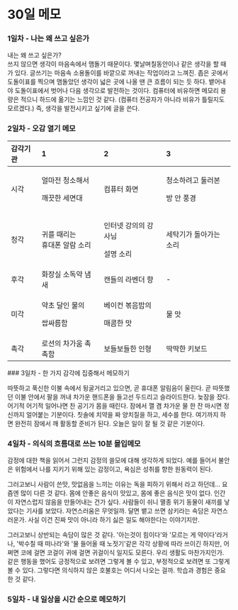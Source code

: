 # 30일 메모

### 1일차 - 나는 왜 쓰고 싶은가

내는 왜 쓰고 싶은가?   
쓰지 않으면 생각이 마음속에서 맴돌기 때문이다. 몇날며칠동안이나 같은 생각을 할 때가 있다. 글쓰기는 마음속 소용돌이를 바깥으로 꺼내는 작업이라고 느껴진. 좁은 곳에서 도돌이표를 찍으며 맴돌았던 생각이 넓은 곳에 나올 땐 큰 흐름이 되는 듯 하다. 뱉어내야 도돌이표에서 벗어나 다음 생각으로 발전하는 것이다. 컴퓨터에 비유하면 메모리 용량은 적으니 하드에 옮기는 느낌인 것 같다. \(컴퓨터 전공자가 아니라 비유가 틀릴지도 모르겠다.\) 즉, 생각을 발전시키고 싶기에 글을 쓴다.

### 2일차 - 오감 열기 메모

<table>
  <thead>
    <tr>
      <th style="text-align:left">&#xAC10;&#xAC01;&#xAE30;&#xAD00;</th>
      <th style="text-align:left">1</th>
      <th style="text-align:left">2</th>
      <th style="text-align:left">3</th>
    </tr>
  </thead>
  <tbody>
    <tr>
      <td style="text-align:left">&#xC2DC;&#xAC01;</td>
      <td style="text-align:left">
        <p>&#xC5BC;&#xB9C8;&#xC804; &#xCCAD;&#xC18C;&#xD574;&#xC11C;</p>
        <p>&#xAE68;&#xB057;&#xD55C; &#xC138;&#xBA74;&#xB300;</p>
      </td>
      <td style="text-align:left">&#xCEF4;&#xD4E8;&#xD130; &#xD654;&#xBA74;</td>
      <td style="text-align:left">
        <p>&#xCCAD;&#xC18C;&#xD558;&#xB824;&#xACE0; &#xB458;&#xB7EC;&#xBCF8;</p>
        <p>&#xBC29; &#xC548; &#xD48D;&#xACBD;</p>
      </td>
    </tr>
    <tr>
      <td style="text-align:left">&#xCCAD;&#xAC01;</td>
      <td style="text-align:left">&#xADC0;&#xB97C; &#xB54C;&#xB9AC;&#xB294;
        <br />&#xD734;&#xB300;&#xD3F0; &#xC54C;&#xB78C; &#xC18C;&#xB9AC;</td>
      <td style="text-align:left">
        <p>&#xC778;&#xD130;&#xB137; &#xAC15;&#xC758;&#xC758; &#xAC15;&#xC0AC;&#xB2D8;</p>
        <p>&#xC124;&#xBA85; &#xC18C;&#xB9AC;</p>
      </td>
      <td style="text-align:left">&#xC138;&#xD0C1;&#xAE30;&#xAC00; &#xB3CC;&#xC544;&#xAC00;&#xB294; &#xC18C;&#xB9AC;</td>
    </tr>
    <tr>
      <td style="text-align:left">&#xD6C4;&#xAC01;</td>
      <td style="text-align:left">&#xD654;&#xC7A5;&#xC2E4; &#xC18C;&#xB3C5;&#xC57D; &#xB0C4;&#xC0C8;</td>
      <td
      style="text-align:left">&#xCE94;&#xB4E4;&#xC758; &#xB77C;&#xBCA4;&#xB354; &#xD5A5;</td>
        <td style="text-align:left">-</td>
    </tr>
    <tr>
      <td style="text-align:left">&#xBBF8;&#xAC01;</td>
      <td style="text-align:left">
        <p>&#xC57D;&#xCD08; &#xB2EC;&#xC778; &#xBB3C;&#xC758;</p>
        <p>&#xC309;&#xC2F8;&#xB984;&#xD568;</p>
      </td>
      <td style="text-align:left">
        <p>&#xBCA0;&#xC774;&#xCEE8; &#xBCF6;&#xC74C;&#xBC25;&#xC758;</p>
        <p>&#xB9E4;&#xCF64;&#xD55C; &#xB9DB;</p>
      </td>
      <td style="text-align:left">&#xBB3C; &#xB9DB;</td>
    </tr>
    <tr>
      <td style="text-align:left">&#xCD09;&#xAC01;</td>
      <td style="text-align:left">&#xB85C;&#xC158;&#xC758; &#xCC28;&#xAC00;&#xC6C0; &#xCD09;&#xCD09;&#xD568;</td>
      <td
      style="text-align:left">&#xBCF4;&#xB4E4;&#xBCF4;&#xB4E4;&#xD55C; &#xC778;&#xD615;</td>
        <td style="text-align:left">&#xB531;&#xB531;&#xD55C; &#xD0A4;&#xBCF4;&#xB4DC;</td>
    </tr>
  </tbody>
</table>### 3일차 - 한 가지 감각에 집중해서 메모하기

따뜻하고 푹신한 이불 속에서 뒹굴거리고 있으면, 곧 휴대폰 알림음이 울린다. 곧 따뜻했던 이불 안에서 팔을 꺼내 차가운 핸드폰을 들고선 두드리고 슬라이드한다. 늦잠을 잤다. 어기적 어기적 일어나면 찬 공기가 몸을 때린다. 잠에서 깰 겸 차가운 물 한 잔 마시면 정신까지 얼어붙는 기분이다. 칫솔에 치약을 짜 양치질을 하고, 세수를 한다. 여기까지 하면 완전히 잠에서 깨 활동할 준비가 된다. 오늘은 일이 잘 될 것 같은 기분이다.

### 4일차 - 의식의 흐름대로 쓰는 10분 몰입메모

감정에 대한 책을 읽어서 그런지 감정의 쓸모에 대해 생각하게 되었다. 예를 들어서 불안은 위험에서 나를 지키기 위해 있는 감정이고, 욕심은 성취를 향한 원동력이 된다. 

그러고보니 사람이 쓴맛, 맛없음을 느끼는 이유는 독을 피하기 위해서 라고 하던데... 요즘엔 많이 다른 것 같다. 몸에 안좋은 음식이 맛있고, 몸에 좋은 음식은 맛이 없다. 인간이 자연스럽지 않음을 만들어내는 건가 싶다. 사람들이 쉬니 멸종 위기 동물이 새끼를 낳았다는 기사를 보았다. 자연스러움은 무엇일까. 달면 뱉고 쓰면 삼키라는 속담은 자연스러운가. 사실 이건 진짜 맛이 아니라 하기 싫은 일도 해야한다는 이야기지만. 

그러고보니 상반되는 속담이 많은 것 같다. '아는것이 힘이다'와 '모르는 게 약이다'라거나, '박수칠 때 떠나라'와 '물 들어올 때 노젓기'같은 각각 상황에 따라 쓰이긴 하지만, 어쩌면 코에 걸면 코걸이 귀에 걸면 귀걸이식 일지도 모른다. 우리 생활도 마찬가지인가. 같은 행동을 했어도 긍정적으로 보려면 그렇게 볼 수 있고, 부정적으로 보려면 또 그렇게 볼 수 있다. 그렇다면 의식하지 않은 호불호는 어디서 나오는 걸까. 학습과 경험은 중요한 것 같다. 

### 5일차 - 내 일상을 시간 순으로 메모하기

